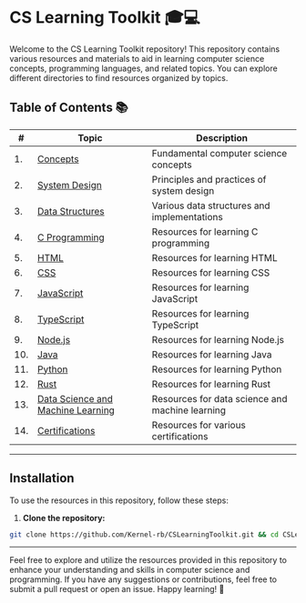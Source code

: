 # CS Learning Toolkit 🎓💻

Welcome to the CS Learning Toolkit repository! This repository contains various resources and materials to aid in learning computer science concepts, programming languages, and related topics. You can explore different directories to find resources organized by topics.

## Table of Contents 📚

| #   | Topic                                                                   | Description                                     |
| --- | ----------------------------------------------------------------------- | ----------------------------------------------- |
| 1.  | [Concepts](/01-Concepts)                                                   | Fundamental computer science concepts           |
| 2.  | [System Design](/02--System-Design/)                                         | Principles and practices of system design       |
| 3.  | [Data Structures](/03-DataStructure/)                                     | Various data structures and implementations     |
| 4.  | [C Programming](/04-C/)                                         | Resources for learning C programming            |
| 5.  | [HTML](/05-HTML/)                                                           | Resources for learning HTML                     |
| 6.  | [CSS](/06-CSS/)                                                             | Resources for learning CSS                      |
| 7.  | [JavaScript](/07-JavaScript/)                                               | Resources for learning JavaScript               |
| 8.  | [TypeScript](/08-TypeScript/)                                               | Resources for learning TypeScript               |
| 9.  | [Node.js](/09-NodeJS/)                                                      | Resources for learning Node.js                  |
| 10. | [Java](/10-Java/)                                                           | Resources for learning Java                     |
| 11. | [Python](/11-Python/)                                                       | Resources for learning Python                   |
| 12. | [Rust](/12-Rust/)                                                           | Resources for learning Rust                     |
| 13. | [Data Science and Machine Learning](/13-DataScience-ML/) | Resources for data science and machine learning |
| 14. | [Certifications](/14-Certfications/)                                       | Resources for various certifications            |

---

## Installation

To use the resources in this repository, follow these steps:

1. **Clone the repository:**

```bash
git clone https://github.com/Kernel-rb/CSLearningToolkit.git && cd CSLearningToolkit
```

---

Feel free to explore and utilize the resources provided in this repository to enhance your understanding and skills in computer science and programming. If you have any suggestions or contributions, feel free to submit a pull request or open an issue. Happy learning! 🚀
